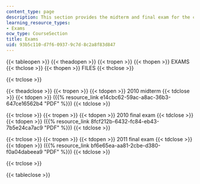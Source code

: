 ```yaml
---
content_type: page
description: This section provides the midterm and final exam for the course.
learning_resource_types:
- Exams
ocw_type: CourseSection
title: Exams
uid: 93b5c110-d7f6-0937-9c7d-8c2a8f83d847
---
```


{{< tableopen >}}
{{< theadopen >}}
{{< tropen >}}
{{< thopen >}}
EXAMS
{{< thclose >}}
{{< thopen >}}
FILES
{{< thclose >}}

{{< trclose >}}

{{< theadclose >}}
{{< tropen >}}
{{< tdopen >}}
2010 midterm
{{< tdclose >}}
{{< tdopen >}}
({{% resource_link e14cbc62-59ac-a8ac-36b3-647ce16562b4 "PDF" %}})
{{< tdclose >}}

{{< trclose >}}
{{< tropen >}}
{{< tdopen >}}
2010 final exam
{{< tdclose >}}
{{< tdopen >}}
({{% resource_link 8fcf212b-6432-fc84-eb43-7b5e24ca7ac9 "PDF" %}})
{{< tdclose >}}

{{< trclose >}}
{{< tropen >}}
{{< tdopen >}}
2011 final exam
{{< tdclose >}}
{{< tdopen >}}
({{% resource_link bf6e65ea-aa81-2cbe-d380-f0a04dabeea9 "PDF" %}})
{{< tdclose >}}

{{< trclose >}}

{{< tableclose >}}